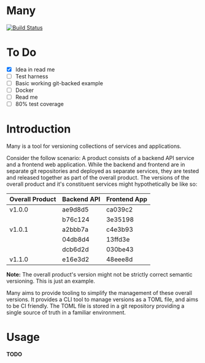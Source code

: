 
# Many

[![Build Status](https://travis-ci.org/rubberydub/many.svg?branch=master)](https://travis-ci.org/rubberydub/many)

# To Do

- [X] Idea in read me
- [ ] Test harness
- [ ] Basic working git-backed example
- [ ] Docker
- [ ] Read me
- [ ] 80% test coverage

# Introduction

Many is a tool for versioning collections of services and applications.

Consider the follow scenario: A product consists of a backend API service and a
frontend web application. While the backend and frontend are in separate git 
repositories and deployed as separate services, they are tested and released 
together as part of the overall product. The versions of the overall product
and it's constituent services might hypothetically be like so:

| Overall Product | Backend API     | Frontend App    |
|-----------------|-----------------|-----------------|
| v1.0.0          | ae9d8d5         | ca039c2         |
|                 | b76c124         | 3e35198         |
| v1.0.1          | a2bbb7a         | c4e3b93         |
|                 | 04db8d4         | 13ffd3e         |
|                 | dcb6d2d         | 030be43         |
| v1.1.0          | e16e3d2         | 48eee8d         |

**Note:** The overall product's version might not be strictly correct semantic
versioning. This is just an example.

Many aims to provide tooling to simplify the management of these overall
versions. It provides a CLI tool to manage versions as a TOML file, and aims to
be CI friendly. The TOML file is stored in a git repository providing a single
source of truth in a familiar environment.

# Usage

**TODO**









